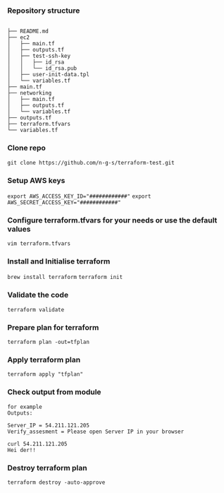 ### Repository structure
```

├── README.md
├── ec2
│   ├── main.tf
│   ├── outputs.tf
│   ├── test-ssh-key
│   │   ├── id_rsa
│   │   └── id_rsa.pub
│   ├── user-init-data.tpl
│   └── variables.tf
├── main.tf
├── networking
│   ├── main.tf
│   ├── outputs.tf
│   └── variables.tf
├── outputs.tf
├── terraform.tfvars
└── variables.tf
```
### Clone repo
`git clone https://github.com/n-g-s/terraform-test.git`

### Setup AWS keys
`export AWS_ACCESS_KEY_ID="############"`
`export AWS_SECRET_ACCESS_KEY="############"`

### Configure terraform.tfvars for your needs or use the default values
`vim terraform.tfvars`

### Install and Initialise terraform
`brew install terraform`
`terraform init`

### Validate the code
`terraform validate`

### Prepare plan for terraform
`terraform plan -out=tfplan`

### Apply terraform plan
`terraform apply "tfplan"`

### Check output from module
```
for example
Outputs:

Server_IP = 54.211.121.205
Verify_assesment = Please open Server IP in your browser
```

```
curl 54.211.121.205
Hei der!!
```

### Destroy terraform plan
`terraform destroy -auto-approve`